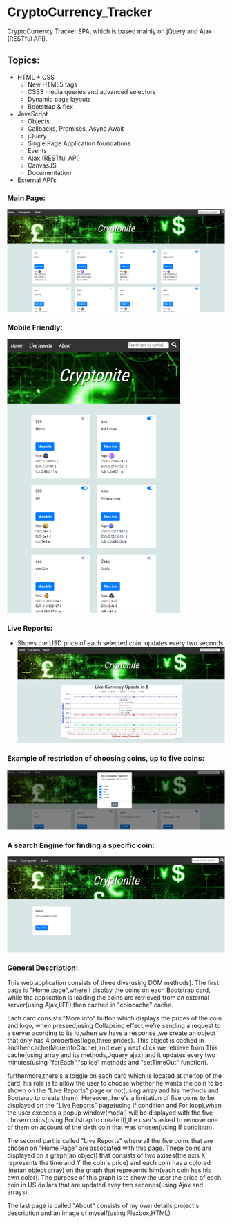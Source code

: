 # CryptoCurrency_Tracker

CryptoCurrency Tracker SPA, which is based mainly on jQuery and Ajax (RESTful API).

## Topics:

* HTML + CSS
  - New HTML5 tags
  - CSS3 media queries and advanced selectors
  - Dynamic page layouts
  - Bootstrap & flex
* JavaScript
  - Objects
  - Callbacks, Promises, Async Await
  - jQuery
  - Single Page Application foundations
  - Events
  - Ajax (RESTful API)
  - CanvasJS
  - Documentation
* External API’s

 

### Main Page:

![mainPage](./mainPage.png)



### Mobile Friendly:

![mobile](./mobile.png)




### Live Reports:
* Shows the USD price of each selected coin, updates every two seconds
![liveReports.png](./liveReports.png)



### Example of restriction of choosing coins, up to five coins:

![modal](./modal.png)




### A search Engine for finding a specific coin:
![speicifcSearchExample](./search.png)











### General Description:

This web application consists of three divs(using DOM methods).
The first page is "Home page",where I display the coins on each Bootstrap card,
while the application is loading the coins are retrieved from an external server(using Ajax,IIFE),then cached in 
"coincache" cache.

Each card consists "More info" button which displays the prices of the coin and logo,
when pressed,using Collapsing effect,we're sending a request to a server acording to its id,when we have 
a response ,we create an object that only has 4 properties(logo,three prices).
This object is cached in another cache(MoreInfoCache),and every next click we retrieve from This cache(using array and its methods,Jquery ajax),and it 
updates every two minutes(using "forEach","splice" methods and "setTimeOut" function).

furthermore,there's a toggle on each card which is located at the top of the card,
his role is to allow the user to choose whether he wants the coin to be shown on the "Live Reports"
page or not(using array and his methods and Bootsrap to create them).
Horeover,there's a limitation of five coins to be displayed on the "Live Reports" page(using If condition and For loop),when
the user exceeds,a popup window(modal) will be displayed with the five chosen coins(using Bootstrap to create it),the
user's asked to remove one of them on account of the sixth coin that was chosen(using If condition).

The second part is called "Live Reports" where all the five coins that are chosen on "Home Page"
are associated with this page.
These coins are displayed on a graph(an object) that consists of two axises(the axis X represents the time and Y the coin's price) 
and each coin has a colored line(an object array) on the graph that represents him(each coin has his own color).
The purpose of this graph is to show the user the price of each coin in US dollars 
that are updated evey two seconds(using Ajax and arrays).

The last page is called "About" consists of my own details,project's description and
an image of myself(using Flexbox,HTML)
